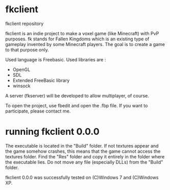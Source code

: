fkclient
========

fkclient repository

fkclient is an indie project to make a voxel game (like Minecraft) with PvP purposes.
fk stands for Fallen Kingdoms which is an existing type of gameplay invented by some Minecraft players.
The goal is to create a game to that purpose only.

Used language is Freebasic.
Used libraries are :
- OpenGL
- SDL
- Extended FreeBasic library
- winsock

A server (fkserver) will be developed to allow multiplayer, of course.

To open the project, use fbedit and open the .fbp file. If you want to participate, please contact me.

running fkclient 0.0.0
======================

The executable is located in the "Build" folder. If not textures appear and the game somehow crashes, this means that the game cannot access the textures folder. Find the "Res" folder and copy it entirely in the folder where the executable lies. Do not move any file (especially DLLs) from the "Build" folder.

fkclient 0.0.0 was successfully tested on (C)Windows 7 and (C)Windows XP.
